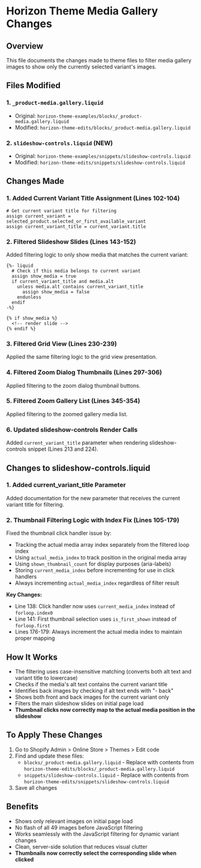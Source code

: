 # Horizon Theme Media Gallery Changes

## Overview
This file documents the changes made to theme files to filter media gallery images to show only the currently selected variant's images.

## Files Modified

### 1. `_product-media.gallery.liquid`
- Original: `horizon-theme-examples/blocks/_product-media.gallery.liquid`
- Modified: `horizon-theme-edits/blocks/_product-media.gallery.liquid`

### 2. `slideshow-controls.liquid` (NEW)
- Original: `horizon-theme-examples/snippets/slideshow-controls.liquid`
- Modified: `horizon-theme-edits/snippets/slideshow-controls.liquid`

## Changes Made

### 1. Added Current Variant Title Assignment (Lines 102-104)
```liquid
# Get current variant title for filtering
assign current_variant = selected_product.selected_or_first_available_variant
assign current_variant_title = current_variant.title
```

### 2. Filtered Slideshow Slides (Lines 143-152)
Added filtering logic to only show media that matches the current variant:
```liquid
{%- liquid
  # Check if this media belongs to current variant
  assign show_media = true
  if current_variant_title and media.alt
    unless media.alt contains current_variant_title
      assign show_media = false
    endunless
  endif
-%}

{% if show_media %}
  <!-- render slide -->
{% endif %}
```

### 3. Filtered Grid View (Lines 230-239)
Applied the same filtering logic to the grid view presentation.

### 4. Filtered Zoom Dialog Thumbnails (Lines 297-306)
Applied filtering to the zoom dialog thumbnail buttons.

### 5. Filtered Zoom Gallery List (Lines 345-354)
Applied filtering to the zoomed gallery media list.

### 6. Updated slideshow-controls Render Calls
Added `current_variant_title` parameter when rendering slideshow-controls snippet (Lines 213 and 224).

## Changes to slideshow-controls.liquid

### 1. Added current_variant_title Parameter
Added documentation for the new parameter that receives the current variant title for filtering.

### 2. Thumbnail Filtering Logic with Index Fix (Lines 105-179)
Fixed the thumbnail click handler issue by:
- Tracking the actual media array index separately from the filtered loop index
- Using `actual_media_index` to track position in the original media array
- Using `shown_thumbnail_count` for display purposes (aria-labels)
- Storing `current_media_index` before incrementing for use in click handlers
- Always incrementing `actual_media_index` regardless of filter result

**Key Changes:**
- Line 138: Click handler now uses `current_media_index` instead of `forloop.index0`
- Line 141: First thumbnail selection uses `is_first_shown` instead of `forloop.first`
- Lines 176-179: Always increment the actual media index to maintain proper mapping

## How It Works
- The filtering uses case-insensitive matching (converts both alt text and variant title to lowercase)
- Checks if the media's alt text contains the current variant title
- Identifies back images by checking if alt text ends with "- back"
- Shows both front and back images for the current variant only
- Filters the main slideshow slides on initial page load
- **Thumbnail clicks now correctly map to the actual media position in the slideshow**

## To Apply These Changes
1. Go to Shopify Admin > Online Store > Themes > Edit code
2. Find and update these files:
   - `blocks/_product-media.gallery.liquid` - Replace with contents from `horizon-theme-edits/blocks/_product-media.gallery.liquid`
   - `snippets/slideshow-controls.liquid` - Replace with contents from `horizon-theme-edits/snippets/slideshow-controls.liquid`
3. Save all changes

## Benefits
- Shows only relevant images on initial page load
- No flash of all 49 images before JavaScript filtering
- Works seamlessly with the JavaScript filtering for dynamic variant changes
- Clean, server-side solution that reduces visual clutter
- **Thumbnails now correctly select the corresponding slide when clicked**
